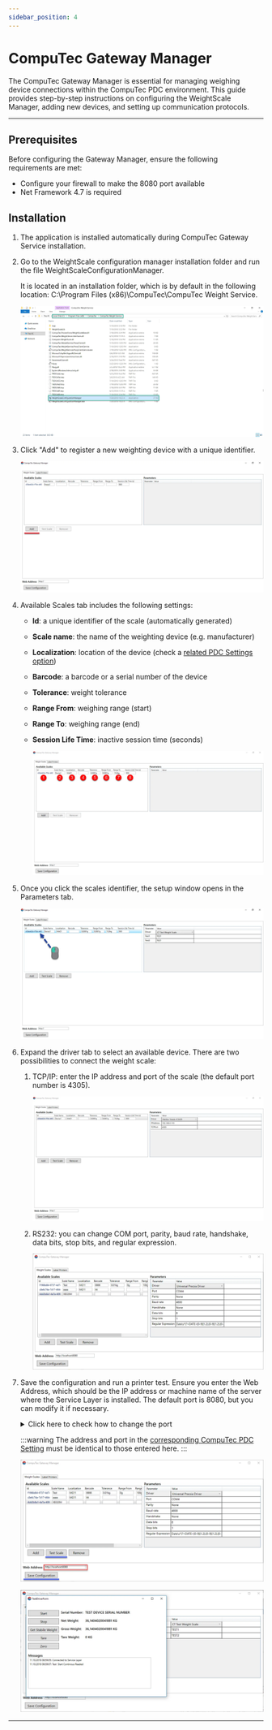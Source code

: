 ```yaml
---
sidebar_position: 4
---
```


# CompuTec Gateway Manager

The CompuTec Gateway Manager is essential for managing weighing device connections within the CompuTec PDC environment. This guide provides step-by-step instructions on configuring the WeightScale Manager, adding new devices, and setting up communication protocols.

---

## Prerequisites

Before configuring the Gateway Manager, ensure the following requirements are met:

- Configure your firewall to make the 8080 port available
- Net Framework 4.7 is required

## Installation

1. The application is installed automatically during CompuTec Gateway Service installation.
2. Go to the WeightScale configuration manager installation folder and run the file WeightScaleConfigurationManager.

   It is located in an installation folder, which is by default in the following location: C:\Program Files (x86)\CompuTec\CompuTec Weight Service\.

   ![Installation folder](./media/computec-gateway-manager/installation-folder.webp)
3. Click "Add" to register a new weighting device with a unique identifier.

    ![Add new scale](./media/computec-gateway-manager/add-new.webp)
4. Available Scales tab includes the following settings:

    - **Id**: a unique identifier of the scale (automatically generated)
    - **Scale name**: the name of the weighting device (e.g. manufacturer)
    - **Localization**: location of the device (check a [related PDC Settings option](../setting-up-the-application/pdc-settings/overview.md#assigning-pdc-settings-templates))
    - **Barcode**: a barcode or a serial number of the device
    - **Tolerance**: weight tolerance
    - **Range From**: weighing range (start)
    - **Range To**: weighing range (end)
    - **Session Life Time**: inactive session time (seconds)

        ![Scales columns](./media/computec-gateway-manager/scales-columns.webp)
5. Once you click the scales identifier, the setup window opens in the Parameters tab.

    ![Scale parameters](./media/computec-gateway-manager/scale-parameters.webp)
6. Expand the driver tab to select an available device. There are two possibilities to connect the weight scale:

    1. TCP/IP: enter the IP address and port of the scale (the default port number is 4305).

        ![Scale IP](./media/computec-gateway-manager/scale-ip.webp)
    2. RS232: you can change COM port, parity, baud rate, handshake, data bits, stop bits, and regular expression.

        ![Scale RS232](./media/computec-gateway-manager/scale-rs232.webp)
7. Save the configuration and run a printer test. Ensure you enter the Web Address, which should be the IP address or machine name of the server where the Service Layer is installed. The default port is 8080, but you can modify it if necessary.

    <details>
        <summary>Click here to check how to change the port</summary>
        <div>
            The port can be changed by editing a file located in CompuTec Service Layer installation folder. The default path: C:\Program Files\CompuTec\CompuTec Service Layer\CompuTec.ServiceLayer.Host.WindowsService.exe

            ![Port config](./media/computec-gateway-manager/port-config.webp)
        </div>
    </details>

    :::warning
        The address and port in the [corresponding CompuTec PDC Setting](../setting-up-the-application/overview.md#ct-labels-settings) must be identical to those entered here.
    :::

    ![Manager](./media/computec-gateway-manager/manager-1.webp)

    ![Manager](./media/computec-gateway-manager/manager-2.webp)

---
